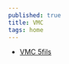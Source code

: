 ```yaml
---
published: true
title: VMC
tags: home
---
```

- [VMC 5fils](https://www.forumconstruire.com/construire/topic-312488-branchement-electrique-vmc-5-fils.php)

